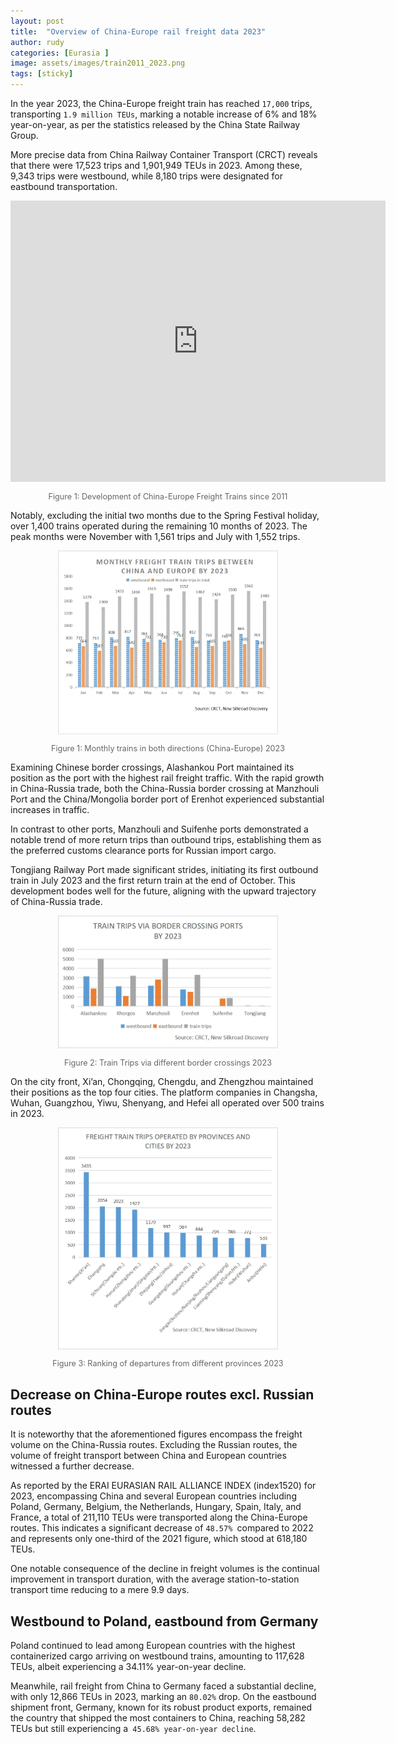 ```yaml
---
layout: post
title:  "Overview of China-Europe rail freight data 2023"
author: rudy
categories: [Eurasia ]
image: assets/images/train2011_2023.png
tags: [sticky]
---
```


In the year 2023, the China-Europe freight train has reached `17,000` trips, transporting `1.9 million TEUs`, marking a notable increase of 6% and 18% year-on-year, as per the statistics released by the China State Railway Group.

More precise data from China Railway Container Transport (CRCT) reveals that there were 17,523 trips and 1,901,949 TEUs in 2023. Among these, 9,343 trips were westbound, while 8,180 trips were designated for eastbound transportation.



<div style="text-align: center;">
    <iframe width="600" height="450" src="https://lookerstudio.google.com/embed/reporting/a1c243d7-02fd-4a14-9dab-cf93fce47215/page/5A57D" frameborder="0" style="border:0" allowfullscreen sandbox="allow-storage-access-by-user-activation allow-scripts allow-same-origin allow-popups allow-popups-to-escape-sandbox"></iframe>
    <p style="font-style: normal; color: #666; font-size: 0.9em;">Figure 1: Development of China-Europe Freight Trains since 2011</p>
</div>

Notably, excluding the initial two months due to the Spring Festival holiday, over 1,400 trains operated during the remaining 10 months of 2023. The peak months were November with 1,561 trips and July with 1,552 trips.


<div style="text-align: center;">
    <img src="/assets/images/monthly_trips2023.webp" alt="Alt text" style="max-width: 70%; height: auto;">
    <p style="font-style: normal; color: #666; font-size: 0.9em;">Figure 1: Monthly trains in both directions (China-Europe) 2023</p>
</div>







Examining Chinese border crossings, Alashankou Port maintained its position as the port with the highest rail freight traffic. With the rapid growth in China-Russia trade, both the China-Russia border crossing at Manzhouli Port and the China/Mongolia border port of Erenhot experienced substantial increases in traffic.

In contrast to other ports, Manzhouli and Suifenhe ports demonstrated a notable trend of more return trips than outbound trips, establishing them as the preferred customs clearance ports for Russian import cargo.

Tongjiang Railway Port made significant strides, initiating its first outbound train in July 2023 and the first return train at the end of October. This development bodes well for the future, aligning with the upward trajectory of China-Russia trade.




<div style="text-align: center;">
    <img src="/assets/images/border_data_2023.webp" alt="Alt text" style="max-width: 70%; height: auto;">
    <p style="font-style: normal; color: #666; font-size: 0.9em;">Figure 2: Train Trips via different border crossings 2023</p>
</div>


On the city front, Xi’an, Chongqing, Chengdu, and Zhengzhou maintained their positions as the top four cities. The platform companies in Changsha, Wuhan, Guangzhou, Yiwu, Shenyang, and Hefei all operated over 500 trains in 2023.



<div style="text-align: center;">
    <img src="/assets/images/train_rips-by-provinces-and-cities-2023.webp" alt="Alt text" style="max-width: 70%; height: auto;">
    <p style="font-style: inherit; color: #666; font-size: 0.9em;">Figure 3: Ranking of departures from different provinces 2023</p>
</div>


## Decrease on China-Europe routes excl. Russian routes

It is noteworthy that the aforementioned figures encompass the freight volume on the China-Russia routes. Excluding the Russian routes, the volume of freight transport between China and European countries witnessed a further decrease.

As reported by the ERAI EURASIAN RAIL ALLIANCE INDEX (index1520) for 2023, encompassing China and several European countries including Poland, Germany, Belgium, the Netherlands, Hungary, Spain, Italy, and France, a total of 211,110 TEUs were transported along the China-Europe routes. This indicates a significant decrease of `48.57% `compared to 2022 and represents only one-third of the 2021 figure, which stood at 618,180 TEUs.

One notable consequence of the decline in freight volumes is the continual improvement in transport duration, with the average station-to-station transport time reducing to a mere 9.9 days.


## Westbound to Poland, eastbound from Germany

Poland continued to lead among European countries with the highest containerized cargo arriving on westbound trains, amounting to 117,628 TEUs, albeit experiencing a 34.11% year-on-year decline.

Meanwhile, rail freight from China to Germany faced a substantial decline, with only 12,866 TEUs in 2023, marking an `80.02%` drop. On the eastbound shipment front, Germany, known for its robust product exports, remained the country that shipped the most containers to China, reaching 58,282 TEUs but still experiencing a` 45.68% year-on-year decline`.






